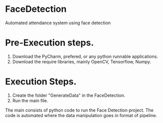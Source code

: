 # FaceDetection
Automated attendance system using face detection 

# Pre-Execution steps.
1. Download the PyCharm, prefered, or any python runnable applications.
2. Download the require libraries, mainly OpenCV, Tensorflow, Numpy.

# Execution Steps.
1. Create the folder "GenerateData" in the FaceDetection.
2. Run the main file.

The main consists of python code to run the Face Detection project. 
The code is automated where the data manipulation goes in format of pipeline.

